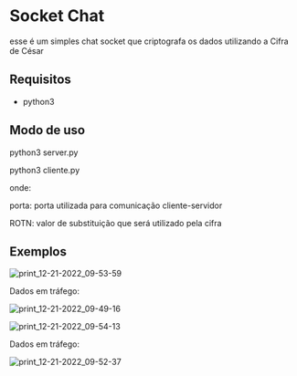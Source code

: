 # Socket Chat

esse é um simples chat socket que criptografa os dados utilizando a Cifra de César

## Requisitos

- python3

## Modo de uso

python3 server.py <port> <ROTN>

python3 cliente.py <port> <ROTN>

onde:

porta: porta utilizada para comunicação cliente-servidor

ROTN: valor de substituição que será utilizado pela cifra

## Exemplos

![print_12-21-2022_09-53-59](https://user-images.githubusercontent.com/89498344/208910428-ca92551a-890e-4a81-b0e7-473c2c28a4a4.png)

Dados em tráfego:

![print_12-21-2022_09-49-16](https://user-images.githubusercontent.com/89498344/208910761-b1bc4b4b-6025-4a8f-8292-1e0d30c6ce8f.png)


![print_12-21-2022_09-54-13](https://user-images.githubusercontent.com/89498344/208910496-1889b548-aa9e-476b-b789-75b7d5cdebc6.png)

Dados em tráfego:

![print_12-21-2022_09-52-37](https://user-images.githubusercontent.com/89498344/208910831-fe321ce1-4a28-4e35-a4ef-00876edccae3.png)

